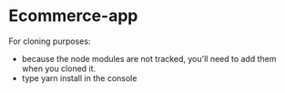 # Ecommerce-app

For cloning purposes:

- because the node modules are not tracked, you'll need to add them when you cloned it.
- type yarn install in the console

